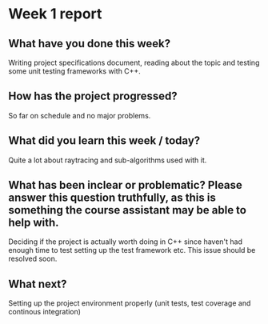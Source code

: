 # Week 1 report

## What have you done this week?
Writing project specifications document, reading about the topic and testing some unit testing frameworks with C++. 
## How has the project progressed?
So far on schedule and no major problems.
## What did you learn this week / today?
Quite a lot about raytracing and sub-algorithms used with it. 
## What has been inclear or problematic? Please answer this question truthfully, as this is something the course assistant may be able to help with.

Deciding if the project is actually worth doing in C++ since haven't had enough time to test setting up the test framework etc. This issue should be resolved soon. 

## What next?

Setting up the project environment properly (unit tests, test coverage and continous integration)